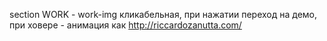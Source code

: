 section WORK - work-img кликабельная, при нажатии переход на демо, при ховере - анимация как http://riccardozanutta.com/